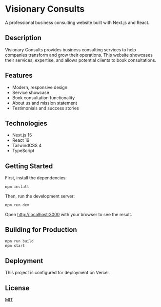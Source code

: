# Visionary Consults

A professional business consulting website built with Next.js and React.

## Description

Visionary Consults provides business consulting services to help companies transform and grow their operations. This website showcases their services, expertise, and allows potential clients to book consultations.

## Features

- Modern, responsive design
- Service showcase
- Book consultation functionality
- About us and mission statement
- Testimonials and success stories

## Technologies

- Next.js 15
- React 19
- TailwindCSS 4
- TypeScript

## Getting Started

First, install the dependencies:

```bash
npm install
```

Then, run the development server:

```bash
npm run dev
```

Open [http://localhost:3000](http://localhost:3000) with your browser to see the result.

## Building for Production

```bash
npm run build
npm start
```

## Deployment

This project is configured for deployment on Vercel.

## License

[MIT](https://choosealicense.com/licenses/mit/)
